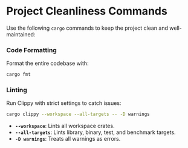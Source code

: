 # Project Cleanliness Commands

Use the following `cargo` commands to keep the project clean and well-maintained:

### Code Formatting

Format the entire codebase with:

```bash
cargo fmt
```

### Linting

Run Clippy with strict settings to catch issues:

```bash
cargo clippy --workspace --all-targets -- -D warnings
```

- **`--workspace`**: Lints all workspace crates.
- **`--all-targets`**: Lints library, binary, test, and benchmark targets.
- **`-D warnings`**: Treats all warnings as errors.